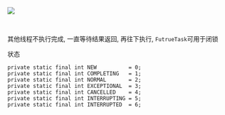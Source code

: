 ![](https://youpaiyun.zongqilive.cn/image/5e085ee976085c32893df470.jpg)

​	

其他线程不执行完成, 一直等待结果返回, 再往下执行, `FutrueTask`可用于闭锁



状态

```
private static final int NEW          = 0;
private static final int COMPLETING   = 1;
private static final int NORMAL       = 2;
private static final int EXCEPTIONAL  = 3;
private static final int CANCELLED    = 4;
private static final int INTERRUPTING = 5;
private static final int INTERRUPTED  = 6;
```

